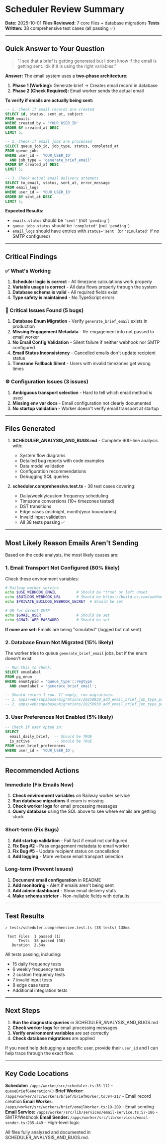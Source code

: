 # Scheduler Review Summary

**Date:** 2025-10-01
**Files Reviewed:** 7 core files + database migrations
**Tests Written:** 38 comprehensive test cases (all passing ✅)

---

## Quick Answer to Your Question

> "I see that a brief is getting generated but I dont know if the email is getting sent. Idk if it is using the right variables."

**Answer:** The email system uses a **two-phase architecture**:

1. **Phase 1 (Working):** Generate brief → Creates email record in database
2. **Phase 2 (Check Required):** Email worker sends the actual email

**To verify if emails are actually being sent:**

```sql
-- 1. Check if email records are created
SELECT id, status, sent_at, subject
FROM emails
WHERE created_by = 'YOUR_USER_ID'
ORDER BY created_at DESC
LIMIT 5;

-- 2. Check if email jobs are processed
SELECT queue_job_id, job_type, status, completed_at
FROM queue_jobs
WHERE user_id = 'YOUR_USER_ID'
  AND job_type = 'generate_brief_email'
ORDER BY created_at DESC
LIMIT 5;

-- 3. Check actual email delivery attempts
SELECT to_email, status, sent_at, error_message
FROM email_logs
WHERE user_id = 'YOUR_USER_ID'
ORDER BY sent_at DESC
LIMIT 5;
```

**Expected Results:**

- `emails.status` should be `'sent'` (not `'pending'`)
- `queue_jobs.status` should be `'completed'` (not `'pending'`)
- `email_logs` should have entries with `status='sent'` (or `'simulated'` if no SMTP configured)

---

## Critical Findings

### ✅ What's Working

1. **Scheduler logic is correct** - All timezone calculations work properly
2. **Variable usage is correct** - All data flows properly through the system
3. **Database schema is valid** - All required fields exist
4. **Type safety is maintained** - No TypeScript errors

### 🔴 Critical Issues Found (5 bugs)

1. **Database Enum Migration** - Verify `generate_brief_email` exists in production
2. **Missing Engagement Metadata** - Re-engagement info not passed to email worker
3. **No Email Config Validation** - Silent failure if neither webhook nor SMTP configured
4. **Email Status Inconsistency** - Cancelled emails don't update recipient status
5. **Timezone Fallback Silent** - Users with invalid timezones get wrong times

### ⚙️ Configuration Issues (3 issues)

1. **Ambiguous transport selection** - Hard to tell which email method is used
2. **Missing env var docs** - Email configuration not clearly documented
3. **No startup validation** - Worker doesn't verify email transport at startup

---

## Files Generated

1. **SCHEDULER_ANALYSIS_AND_BUGS.md** - Complete 600-line analysis with:
   - System flow diagrams
   - Detailed bug reports with code examples
   - Data model validation
   - Configuration recommendations
   - Debugging SQL queries

2. **scheduler.comprehensive.test.ts** - 38 test cases covering:
   - Daily/weekly/custom frequency scheduling
   - Timezone conversions (10+ timezones tested)
   - DST transitions
   - Edge cases (midnight, month/year boundaries)
   - Invalid input validation
   - All 38 tests passing ✅

---

## Most Likely Reason Emails Aren't Sending

Based on the code analysis, the most likely causes are:

### 1. Email Transport Not Configured (80% likely)

Check these environment variables:

```bash
# Railway worker service
echo $USE_WEBHOOK_EMAIL         # Should be "true" or left unset
echo $BUILDOS_WEBHOOK_URL       # Should be https://build-os.com/webhooks/...
echo $PRIVATE_BUILDOS_WEBHOOK_SECRET  # Should be set

# OR for direct SMTP
echo $GMAIL_USER                # Should be set
echo $GMAIL_APP_PASSWORD        # Should be set
```

**If none are set:** Emails are being "simulated" (logged but not sent).

### 2. Database Enum Not Migrated (15% likely)

The worker tries to queue `generate_brief_email` jobs, but if the enum doesn't exist:

```sql
-- Run this to check:
SELECT enumlabel
FROM pg_enum
WHERE enumtypid = 'queue_type'::regtype
  AND enumlabel = 'generate_brief_email';

-- Should return 1 row. If empty, run migrations:
-- 1. apps/web/supabase/migrations/20250930_add_email_brief_job_type_part1.sql
-- 2. apps/web/supabase/migrations/20250930_add_email_brief_job_type_part2.sql
```

### 3. User Preferences Not Enabled (5% likely)

```sql
-- Check if user opted in:
SELECT
  email_daily_brief,  -- Should be TRUE
  is_active           -- Should be TRUE
FROM user_brief_preferences
WHERE user_id = 'YOUR_USER_ID';
```

---

## Recommended Actions

### Immediate (Fix Emails Now)

1. **Check environment variables** on Railway worker service
2. **Run database migrations** if enum is missing
3. **Check worker logs** for email processing messages
4. **Query database** using the SQL above to see where emails are getting stuck

### Short-term (Fix Bugs)

1. **Add startup validation** - Fail fast if email not configured
2. **Fix Bug #2** - Pass engagement metadata to email worker
3. **Fix Bug #5** - Update recipient status on cancellation
4. **Add logging** - More verbose email transport selection

### Long-term (Prevent Issues)

1. **Document email configuration** in README
2. **Add monitoring** - Alert if emails aren't being sent
3. **Add admin dashboard** - Show email delivery stats
4. **Make schema stricter** - Non-nullable fields with defaults

---

## Test Results

```
✓ tests/scheduler.comprehensive.test.ts (38 tests) 138ms

 Test Files  1 passed (1)
      Tests  38 passed (38)
   Duration  2.54s
```

All tests passing, including:

- 15 daily frequency tests
- 6 weekly frequency tests
- 2 custom frequency tests
- 7 invalid input tests
- 8 edge case tests
- Additional integration tests

---

## Next Steps

1. **Run the diagnostic queries** in SCHEDULER_ANALYSIS_AND_BUGS.md
2. **Check worker logs** for email processing messages
3. **Verify environment variables** are set correctly
4. **Check database migrations** are applied

If you need help debugging a specific user, provide their `user_id` and I can help trace through the exact flow.

---

## Key Code Locations

**Scheduler:** `/apps/worker/src/scheduler.ts:33-112` - `queueBriefGeneration()`
**Brief Worker:** `/apps/worker/src/workers/brief/briefWorker.ts:94-217` - Email record creation
**Email Worker:** `/apps/worker/src/workers/brief/emailWorker.ts:19-209` - Email sending
**Email Service:** `/apps/worker/src/lib/services/email-service.ts:57-186` - SMTP/Webhook
**Email Sender:** `/apps/worker/src/lib/services/email-sender.ts:235-449` - High-level logic

All files fully analyzed and documented in SCHEDULER_ANALYSIS_AND_BUGS.md.
